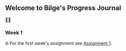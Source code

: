 
## Welcome to Bilge's Progress Journal 

:woman_technologist:



### Week 1

:globe_with_meridians: For the first week's assignment see [Assignment 1](https://pjournal.github.io/mef03-bilgehankiran/Assignment_1.html#).


